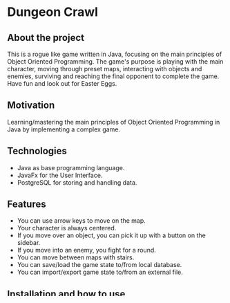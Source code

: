 # Dungeon Crawl

## About the project

This is a rogue like game written in Java, focusing on the main principles of Object Oriented Programming. The game's purpose is playing with the main character, moving through preset maps, interacting with objects and enemies, surviving and reaching the final opponent to complete the game. Have fun and look out for Easter Eggs.

## Motivation

Learning/mastering the main principles of Object Oriented Programming in Java by implementing a complex game.

## Technologies

* Java as base programming language.
* JavaFx for the User Interface.
* PostgreSQL for storing and handling data.

## Features

* You can use arrow keys to move on the map.
* Your character is always centered.
* If you move over an object, you can pick it up with a button on the sidebar.
* If you move into an enemy, you fight for a round.
* You can move between maps with stairs.
* You can save/load the game state to/from local database.
* You can import/export game state to/from an external file.

## Installation and how to use

1. Connect database and execute schema_ddl.sql file on it.

2. Set environmental variables from database creditentials:
    *DB_NAME
    *USERNAME
    *PASSWORD

3. Start the game, add a username and play! :slight_smile:

## Licence

MIT © Zsombor Kincses and Bence Bódis
